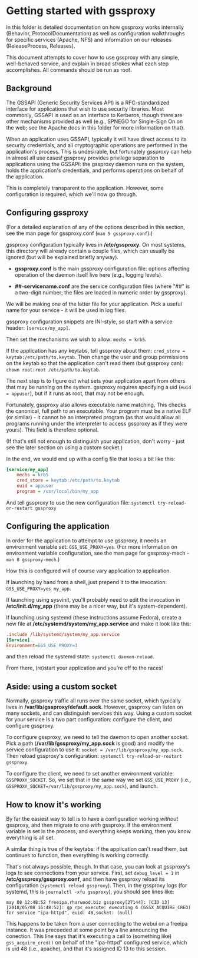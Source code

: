 # Getting started with gssproxy

In this folder is detailed documentation on how gssproxy works internally
(Behavior, ProtocolDocumentation) as well as configuration walkthroughs for
specific services (Apache, NFS) and information on our releases
(ReleaseProcess, Releases).

This document attempts to cover how to use gssproxy with any simple,
well-behaved service, and explain in broad strokes what each step
accomplishes.  All commands should be run as root.

## Background

The GSSAPI (Generic Security Services API) is a RFC-standardized interface for
applications that wish to use security libraries.  Most commonly, GSSAPI is
used as an interface to Kerberos, though there are other mechanisms provided
as well (e.g., SPNEGO for Single-Sign On on the web; see the Apache docs in
this folder for more information on that).

When an application uses GSSAPI, typically it will have direct access to its
security credentials, and all cryptographic operations are performed in the
application's process.  This is undesirable, but fortunately gssproxy can help
in almost all use cases!  gssproxy provides privilege separation to
applications using the GSSAPI: the gssproxy daemon runs on the system, holds
the application's credentials, and performs operations on behalf of the
application.

This is completely transparent to the application.  However, some
configuration is required, which we'll now go through.

## Configuring gssproxy

(For a detailed explanation of any of the options described in this section,
see the man page for gssproxy.conf (`man 5 gssproxy.conf`).)

gssproxy configuration typically lives in **/etc/gssproxy**.  On most systems,
this directory will already contain a couple files, which can usually be
ignored (but will be explained briefly anyway).

- **gssproxy.conf** is the main gssproxy configuration file: options affecting
  operation of the daemon itself live here (e.g., logging levels).
  
- **##-servicename.conf** are the service configuration files (where "##" is a
  two-digit number; the files are loaded in numeric order by gssproxy).
  
We will be making one of the latter file for your application.  Pick a useful
name for your service - it will be used in log files.

gssproxy configuration snippets are INI-style, so start with a service header:
`[service/my_app]`.

Then set the mechanisms we wish to allow: `mechs = krb5`.

If the application has any keytabs, tell gssproxy about them: `cred_store =
keytab:/etc/path/to.keytab`.  Then change the user and group permissions on
the keytab so that the application can't read them (but gssproxy can): `chown
root:root /etc/path/to.keytab`.

The next step is to figure out what sets your application apart from others
that may be running on the system.  gssproxy requires specifying a uid (`euid
= appuser`), but if it runs as root, that may not be enough.

Fortunately, gssproxy also allows executable name matching.  This checks the
canonical, full path to an executable.  Your program must be a native ELF (or
similar) - it cannot be an interpreted program (as that would allow all
programs running under the interpreter to access gssproxy as if they were
yours).  This field is therefore optional.

(If that's still not enough to distinguish your application, don't worry -
just see the later section on using a custom socket.)

In the end, we would end up with a config file that looks a bit like this:

```INI
[service/my_app]
    mechs = krb5
    cred_store = keytab:/etc/path/to.keytab
    euid = appuser
    program = /usr/local/bin/my_app
```

And tell gssproxy to use the new configuration file: `systemctl
try-reload-or-restart gssproxy`

## Configuring the application

In order for the application to attempt to use gssproxy, it needs an
environment variable set: `GSS_USE_PROXY=yes`.  (For more information on
environment variable configuration, see the man page for gssproxy-mech - `man
8 gssproxy-mech`.)

How this is configured will of course vary application to application.

If launching by hand from a shell, just prepend it to the invocation:
`GSS_USE_PROXY=yes my_app`.

If launching using sysvinit, you'll probably need to edit the invocation in
**/etc/init.d/my_app** (there may be a nicer way, but it's system-dependent).

If launching using systemd (these instructions assume Fedora), create a new
file at **/etc/systemd/system/my_app.service** and make it look like this:

```INI
.include /lib/systemd/system/my_app.service
[Service]
Environment=GSS_USE_PROXY=1
```

and then reload the systemd state: `systemctl daemon-reload`.

From there, (re)start your application and you're off to the races!

## Aside: using a custom socket

Normally, gssproxy traffic all runs over the same socket, which typically
lives in **/var/lib/gssproxy/default.sock**.  However, gssproxy can listen on
many sockets, and can distinguish services this way.  Using a custom socket
for your service is a two part configuration: configure the client, and
configure gssproxy.

To configure gssproxy, we need to tell the daemon to open another socket.
Pick a path (**/var/lib/gssproxy/my_app.sock** is good) and modify the service
configuration to use it: `socket = /var/lib/gssproxy/my_app.sock`.  Then
reload gssproxy's configuration: `systemctl try-reload-or-restart gssproxy`.

To configure the client, we need to set another environment variable:
`GSSPROXY_SOCKET`.  So, we set that in the same way we set `GSS_USE_PROXY`
(i.e., `GSSPROXY_SOCKET=/var/lib/gssproxy/my_app.sock`), and launch.

## How to know it's working

By far the easiest way to tell is to have a configuration working *without*
gssproxy, and then migrate to one *with* gssproxy.  If the environment
variable is set in the process, and everything keeps working, then you know
everything is all set.

A similar thing is true of the keytabs: if the application can't read them,
but continues to function, then everything is working correctly.

That's not always possible, though.  In that case, you can look at gssproxy's
logs to see connections from your service.  First, set `debug_level = 1` in
**/etc/gssproxy/gssproxy.conf**, and then have gssproxy reload its
configuration (`systemctl reload gssproxy`).  Then, in the gssproxy logs (for
systemd, this is `journalctl -xfu gssproxy`), you should see lines like:

    may 08 12:48:52 freeipa.rharwood.biz gssproxy[27144]: [CID 13][2018/05/08 16:48:52]: gp_rpc_execute: executing 6 (GSSX_ACQUIRE_CRED) for service "ipa-httpd", euid: 48,socket: (null)

This happens to be taken from a user connecting to the webui on a freeipa
instance.  It was preceeded at some point by a line announcing the conection.
This line says that it's executing a call to (something like)
`gss_acquire_cred()` on behalf of the "ipa-httpd" configured service, which is
uid 48 (i.e., apache), and that it's assigned ID 13 to this session.

